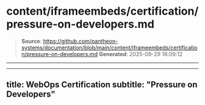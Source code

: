 # content/iframeembeds/certification/pressure-on-developers.md

> **Source**: https://github.com/pantheon-systems/documentation/blob/main/content/iframeembeds/certification/pressure-on-developers.md
> **Generated**: 2025-09-29 18:09:12

---

---
title: WebOps Certification
subtitle: "Pressure on Developers"
---

<Partial file="certification-guide/pressure-on-developers.md" />
